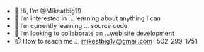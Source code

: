 - 👋 Hi, I’m @Mikeatbig19
- 👀 I’m interested in ... learning about anything I can
- 🌱 I’m currently learning ... source code
- 💞️ I’m looking to collaborate on ...web site development
- 📫 How to reach me ... mikeatbig17@gmail.com -502-299-1751

<!---
Mikeatbig19/Mikeatbig19 is a ✨ special ✨ repository because its `README.md` (this file) appears on your GitHub profile.
You can click the Preview link to take a look at your changes.
--->
